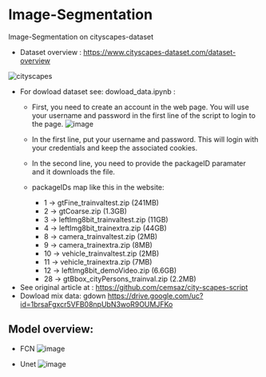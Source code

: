 # Image-Segmentation
Image-Segmentation on cityscapes-dataset 
+ Dataset overview : https://www.cityscapes-dataset.com/dataset-overview

![cityscapes](https://user-images.githubusercontent.com/38074499/62729743-cc545000-ba48-11e9-84f3-9199ee31eeb9.png)

+ For dowload dataset see: dowload_data.ipynb : 
  + First, you need to create an account in the web page. You will use your username and password in the first line of the script to login to the page.
  ![image](https://user-images.githubusercontent.com/38074499/62730013-58ff0e00-ba49-11e9-913f-3ddbe35ace49.png)
  
  + In the first line, put your username and password. This will login with your credentials and keep the associated cookies.
  + In the second line, you need to provide the packageID paramater and it downloads the file.
  + packageIDs map like this in the website:
    + 1 -> gtFine_trainvaltest.zip (241MB) 
    + 2 -> gtCoarse.zip (1.3GB) 
    + 3 -> leftImg8bit_trainvaltest.zip (11GB) 
    + 4 -> leftImg8bit_trainextra.zip (44GB) 
    + 8 -> camera_trainvaltest.zip (2MB) 
    + 9 -> camera_trainextra.zip (8MB) 
    + 10 -> vehicle_trainvaltest.zip (2MB) 
    + 11 -> vehicle_trainextra.zip (7MB) 
    + 12 -> leftImg8bit_demoVideo.zip (6.6GB) 
    + 28 -> gtBbox_cityPersons_trainval.zip (2.2MB)
 + See original article at : https://github.com/cemsaz/city-scapes-script
 + Dowload mix data: gdown https://drive.google.com/uc?id=1brsaFgxcr5VFB08npUbN3woR9OUMJFKo

 ## Model overview:
 + FCN
  ![image](https://user-images.githubusercontent.com/38074499/62730581-741e4d80-ba4a-11e9-9ef4-f35350a2a72f.png)
  
 + Unet
 ![image](https://user-images.githubusercontent.com/38074499/62730618-89937780-ba4a-11e9-8157-c704ccdb583a.png)

